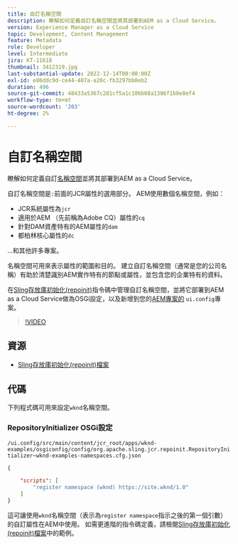 ```yaml
---
title: 自訂名稱空間
description: 瞭解如何定義自訂名稱空間並將其部署到AEM as a Cloud Service。
version: Experience Manager as a Cloud Service
topic: Development, Content Management
feature: Metadata
role: Developer
level: Intermediate
jira: KT-11618
thumbnail: 3412319.jpg
last-substantial-update: 2022-12-14T00:00:00Z
exl-id: e86ddc9d-ce44-407a-a20c-fb3297bb0eb2
duration: 496
source-git-commit: 48433a5367c281cf5a1c106b08a1306f1b0e8ef4
workflow-type: tm+mt
source-wordcount: '203'
ht-degree: 2%

---
```


# 自訂名稱空間

瞭解如何定義自訂[名稱空間](https://developer.adobe.com/experience-manager/reference-materials/spec/jcr/1.0/4.5_Namespaces.html)並將其部署到AEM as a Cloud Service。

自訂名稱空間是`:`前面的JCR屬性的選用部分。 AEM使用數個名稱空間，例如：

+ JCR系統屬性為`jcr`
+ 適用於AEM （先前稱為Adobe CQ）屬性的`cq`
+ 針對DAM資產特有的AEM屬性的`dam`
+ 都柏林核心屬性的`dc`

...和其他許多專案。

名稱空間可用來表示屬性的範圍和目的。 建立自訂名稱空間（通常是您的公司名稱）有助於清楚識別AEM實作特有的節點或屬性，並包含您的企業特有的資料。

在[Sling存放庫初始化(repoinit)](https://sling.apache.org/documentation/bundles/repository-initialization.html)指令碼中管理自訂名稱空間，並將它部署到AEM as a Cloud Service做為OSGi設定，以及新增到您的[AEM專案的](https://experienceleague.adobe.com/docs/experience-manager-core-components/using/developing/archetype/overview.html?lang=zh-Hant) `ui.config`專案。

>[!VIDEO](https://video.tv.adobe.com/v/3412319?quality=12&learn=on)

## 資源

+ [Sling存放庫初始化(repoinit)檔案](https://sling.apache.org/documentation/bundles/repository-initialization.html#repoinit-parser-test-scenarios)

## 代碼

下列程式碼可用來設定`wknd`名稱空間。

### RepositoryInitializer OSGi設定

`/ui.config/src/main/content/jcr_root/apps/wknd-examples/osgiconfig/config/org.apache.sling.jcr.repoinit.RepositoryInitializer~wknd-examples-namespaces.cfg.json`

```json
{

    "scripts": [
        "register namespace (wknd) https://site.wknd/1.0"
    ]
}
```

這可讓使用`wknd`名稱空間（表示為`register namespace`指示之後的第一個引數）的自訂屬性在AEM中使用。 如需更進階的指令碼定義，請檢閱[Sling存放庫初始化(repoinit)檔案](https://sling.apache.org/documentation/bundles/repository-initialization.html#repoinit-parser-test-scenarios)中的範例。
